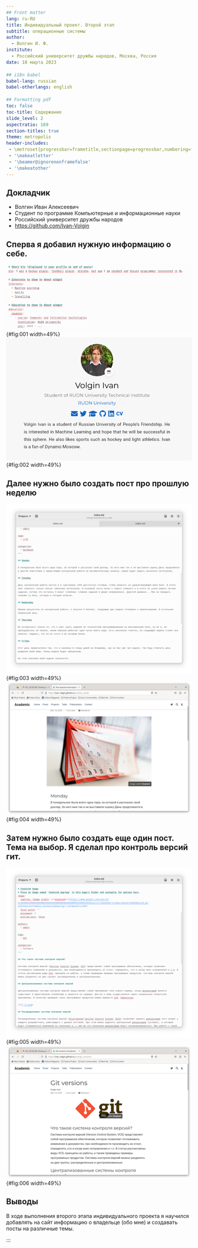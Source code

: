 ```yaml
---
## Front matter
lang: ru-RU
title: Индивидуальный проект. Второй этап
subtitle: операционные системы
author:
  - Волгин И. Ф.
institute:
  - Российский университет дружбы народов, Москва, Россия
date: 18 марта 2023

## i18n babel
babel-lang: russian
babel-otherlangs: english

## Formatting pdf
toc: false
toc-title: Содержание
slide_level: 2
aspectratio: 169
section-titles: true
theme: metropolis
header-includes:
 - \metroset{progressbar=frametitle,sectionpage=progressbar,numbering=fraction}
 - '\makeatletter'
 - '\beamer@ignorenonframefalse'
 - '\makeatother'
---
```



## Докладчик

  * Волгин Иван Алексеевич
  * Студент по программе Компьютерные и информационные науки
  * Российский университет дружбы народов
  * <https://github.com/Ivan-Volgin>

## Сперва я добавил нужную информацию о себе.

![](image/1.png){#fig:001 width=49%}
![](image/2.png){#fig:002 width=49%}

## Далее нужно было создать пост про прошлую неделю

![](image/3.png){#fig:003 width=49%}
![](image/3.3.png){#fig:004 width=49%}

## Затем нужно было создать еще один пост. Тема на выбор. Я сделал про контроль версий гит.

![](image/4.png){#fig:005 width=49%}
![](image/4.4.png){#fig:006 width=49%}

## Выводы

В ходе выполнения второго этапа индивидуального проекта я научился добавлять на сайт информацию о владельце (обо мне) и создавать посты на различные темы.

:::


